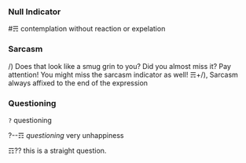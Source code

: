 ### Null Indicator
#☴ contemplation without reaction or expelation

### Sarcasm
/) Does that look like a smug grin to you?  Did you almost miss it?  Pay attention! You might miss the sarcasm indicator as well!
☴+/), Sarcasm always affixed to the end of the expression

### Questioning

`?` questioning

?--☶ *questioning* very unhappiness

☶?? this is a straight question.